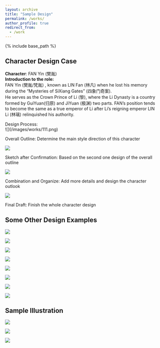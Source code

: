 ```yaml
---
layout: archive
title: "Sample Design"
permalink: /works/
author_profile: true
redirect_from:
  - /work
---
```


{% include base_path %}




## Character Design Case
**Character**: FAN Yin (樊胤)<br/>
**Introduction to the role:**<br/>
FAN Yin (樊胤/梵胤) , known as LIN Fan (林凡) when he lost his memory during the “Mysteries of SiXiang Gates” (四象门奇案).<br/>
He serves as the Crown Prince of Li (黎), where the Li Dynasty is a country formed by GuiYuan(归原) and JiYuan (极渊) two parts. FAN’s position tends to become the same as a true emperor of Li after Li’s reigning emperor LIN Li (林璃) relinquished his authority.

<div style="    font-size: 1em"> Design Process: </div>
![](/images/works/111.png)

Overall Outline: Determine the main style direction of this character


![](/images/works/112.png)

Sketch after Confirmation: Based on the second one design of the overall outline

![](/images/works/113.png)

Combination and Organize: Add more details and design the character outlook

![](/images/works/114.png)

Final Draft: Finish the whole character design

##  Some Other Design Examples

![](/images/works/21.jpg)

![](/images/works/22.jpg)

![](/images/works/23.jpg)

![](/images/works/24.jpg)

![](/images/works/25.jpg)

![](/images/works/26.jpg)

![](/images/works/27.jpg)

![](/images/works/28.jpg)

##  Sample Illustration

![](/images/works/11.png)

![](/images/works/12.png)

![](/images/works/13.png)